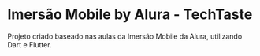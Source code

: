 # Imersão Mobile by Alura - TechTaste

Projeto criado baseado nas aulas da Imersão Mobile da Alura, utilizando Dart e Flutter.

